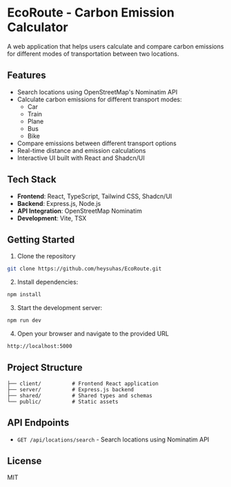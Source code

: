 
# EcoRoute - Carbon Emission Calculator

A web application that helps users calculate and compare carbon emissions for different modes of transportation between two locations.

## Features

- Search locations using OpenStreetMap's Nominatim API
- Calculate carbon emissions for different transport modes:
  - Car
  - Train
  - Plane
  - Bus
  - Bike
- Compare emissions between different transport options
- Real-time distance and emission calculations
- Interactive UI built with React and Shadcn/UI

## Tech Stack

- **Frontend**: React, TypeScript, Tailwind CSS, Shadcn/UI
- **Backend**: Express.js, Node.js
- **API Integration**: OpenStreetMap Nominatim
- **Development**: Vite, TSX

## Getting Started

1. Clone the repository
```bash
git clone https://github.com/heysuhas/EcoRoute.git
```
2. Install dependencies:
```bash
npm install
```
3. Start the development server:
```bash
npm run dev
```
4. Open your browser and navigate to the provided URL
```bash
http://localhost:5000
```

## Project Structure

```
├── client/          # Frontend React application
├── server/          # Express.js backend
├── shared/          # Shared types and schemas
└── public/          # Static assets
```

## API Endpoints

- `GET /api/locations/search` - Search locations using Nominatim API


## License

MIT

